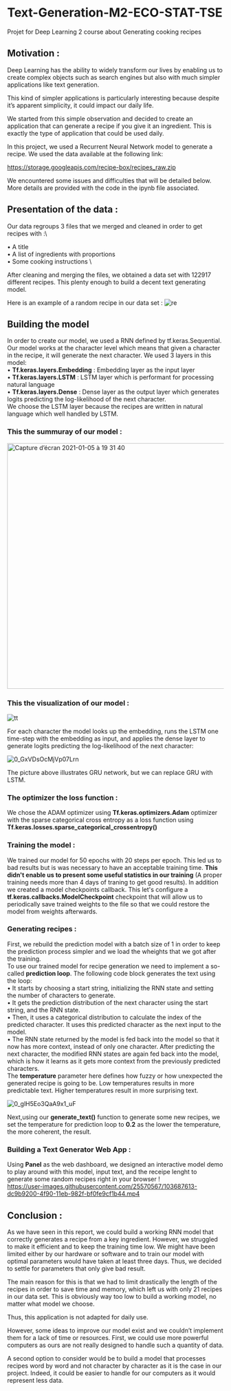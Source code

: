 # Text-Generation-M2-ECO-STAT-TSE
Projet for Deep Learning 2 course about Generating cooking recipes


## Motivation :

Deep Learning has the ability to widely transform our lives by enabling us to create complex objects such as search engines but also with much simpler applications like text generation.

This kind of simpler applications is particularly interesting because despite it’s apparent simplicity, it could impact our daily life. 

We started from this simple observation and decided to create an application that can generate a recipe if you give it an ingredient. This is exactly the type of application that could be used daily.

In this project, we used a Recurrent Neural Network model to generate a recipe. We used the data available at the following link:

https://storage.googleapis.com/recipe-box/recipes_raw.zip

We encountered some issues and difficulties that will be detailed below. 
More details are provided with the code in the ipynb file associated.

## Presentation of the data :

Our data regroups 3 files that we merged and cleaned in order to get recipes with :\

•	A title \
•	A list of ingredients with proportions \
•	Some cooking instructions \

After cleaning and merging the files, we obtained a data set with 122917 different recipes.
This plenty enough to build a decent text generating model.

Here is an example of a random recipe in our data set :
![re](https://user-images.githubusercontent.com/25570567/103688469-20db6200-4f92-11eb-81ba-e412dec12de8.png)

## Building the model

In order to create our model, we used a RNN defined by tf.keras.Sequential. Our model works at the character level which means that given a character in the recipe, it will generate the next character.
We used 3 layers in this model:\
•	**Tf.keras.layers.Embedding** : Embedding layer as the input layer \
•	**Tf.keras.layers.LSTM** : LSTM layer which is performant for processing natural language \
•	**Tf.keras.layers.Dense** : Dense layer as the output layer which generates logits predicting the log-likelihood of the next character. \
We choose the LSTM layer because the recipes are written in natural language which well handled by LSTM.

### This the summuray of our model :

<img width="571" alt="Capture d’écran 2021-01-05 à 19 31 40" src="https://user-images.githubusercontent.com/25570567/103684964-b3790280-4f8c-11eb-9e26-d5b45b39f86b.png">

### This the visualization of our model :

![tt](https://user-images.githubusercontent.com/25570567/103685128-f89d3480-4f8c-11eb-879d-5e35ec1f4094.png)

For each character the model looks up the embedding, runs the LSTM one time-step with the embedding as input, and applies the dense layer to generate logits predicting the log-likelihood of the next character:

![0_GxVDsOcMjVp07Lrn](https://user-images.githubusercontent.com/25570567/103685501-a3155780-4f8d-11eb-912f-7cc88988c57e.png)

The picture above illustrates GRU network, but we can replace GRU with LSTM.

### The optimizer the loss function :

We chose the ADAM optimizer using  **Tf.keras.optimizers.Adam** optimizer with the sparse categorical cross entropy as a loss function using **Tf.keras.losses.sparse_categorical_crossentropy()**

### Training the model :
We trained our model for 50 epochs with 20 steps per epoch. This led us to bad results but is was necessary to have an acceptable training time. **This didn't enable us to present some useful statistics in our training** (A proper training needs more than 4 days of traning to get good results).
In addition we created a model checkpoints callback.  This let's configure a **tf.keras.callbacks.ModelCheckpoint** checkpoint that will allow us to periodically save trained weights to the file so that we could restore the model from weights afterwards.

### Generating recipes :

First, we rebuild the prediction model with a batch size of 1 in order to keep the prediction process simpler and we load the wheights that we got after the training.\
To use our trained model for recipe generation we need to implement a so-called **prediction loop**. The following code block generates the text using the loop:\
• It starts by choosing a start string, initializing the RNN state and setting the number of characters to generate.\
• It gets the prediction distribution of the next character using the start string, and the RNN state.\
• Then, it uses a categorical distribution to calculate the index of the predicted character. It uses this predicted character as the next input to the model.\
• The RNN state returned by the model is fed back into the model so that it now has more context, instead of only one character. After predicting the next character, the modified RNN states are again fed back into the model, which is how it learns as it gets more context from the previously predicted characters.\
The **temperature** parameter here defines how fuzzy or how unexpected the generated recipe is going to be. Low temperatures results in more predictable text. Higher temperatures result in more surprising text.

![0_glH5Eo3QaA9x1_uF](https://user-images.githubusercontent.com/25570567/103687151-19b35480-4f90-11eb-8a83-0805006cc962.png)

Next,using our **generate_text()** function to  generate some new recipes, we set the temperature for prediction loop to **0.2** as the lower the temperature, the more coherent, the result.

### Building a Text Generator Web App :

Using **Panel** as the web dashboard, we designed an interactive model demo to play around with this model, input text, and the receipe lenght to generate some random recipes right in your browser ! \
https://user-images.githubusercontent.com/25570567/103687613-dc9b9200-4f90-11eb-982f-bf0fe9cf1b44.mp4


## Conclusion :

As we have seen in this report, we could build a working RNN model that correctly generates a recipe from a key ingredient. However, we struggled to make it efficient and to keep the training time low. We might have been limited either by our hardware or software and to train our model with optimal parameters would have taken at least three days. Thus, we decided to settle for parameters that only give bad result.

The main reason for this is that we had to limit drastically the length of the recipes in order to save time and memory, which left us with only 21 recipes in our data set. This is obviously way too low to build a working model, no matter what model we choose.

Thus, this application is not adapted for daily use. 

However, some ideas to improve our model exist and we couldn’t implement them for a lack of time or resources. First, we could use more powerful computers as ours are not really designed to handle such a quantity of data.

A second option to consider would be to build a model that processes recipes word by word and not character by character as it is the case in our project. Indeed, it could be easier to handle for our computers as it would represent less data. 


